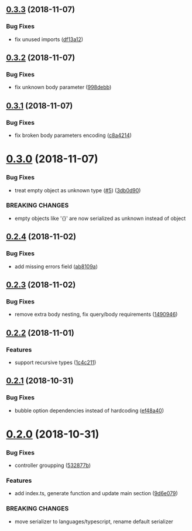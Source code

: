 <a name="0.3.3"></a>
## [0.3.3](https://github.com/devex-web-frontend/swagger-codegen-ts/compare/v0.3.2...v0.3.3) (2018-11-07)


### Bug Fixes

* fix unused imports ([df13a12](https://github.com/devex-web-frontend/swagger-codegen-ts/commit/df13a12))



<a name="0.3.2"></a>
## [0.3.2](https://github.com/devex-web-frontend/swagger-codegen-ts/compare/v0.3.1...v0.3.2) (2018-11-07)


### Bug Fixes

* fix unknown body parameter ([998debb](https://github.com/devex-web-frontend/swagger-codegen-ts/commit/998debb))



<a name="0.3.1"></a>
## [0.3.1](https://github.com/devex-web-frontend/swagger-codegen-ts/compare/v0.3.0...v0.3.1) (2018-11-07)


### Bug Fixes

* fix broken body parameters encoding ([c8a4214](https://github.com/devex-web-frontend/swagger-codegen-ts/commit/c8a4214))



<a name="0.3.0"></a>
# [0.3.0](https://github.com/devex-web-frontend/swagger-codegen-ts/compare/v0.2.4...v0.3.0) (2018-11-07)


### Bug Fixes

* treat empty object as unknown type ([#5](https://github.com/devex-web-frontend/swagger-codegen-ts/issues/5)) ([3db0d90](https://github.com/devex-web-frontend/swagger-codegen-ts/commit/3db0d90))


### BREAKING CHANGES

* empty objects like '{}' are now serialized as unknown instead of object



<a name="0.2.4"></a>
## [0.2.4](https://github.com/devex-web-frontend/swagger-codegen-ts/compare/v0.2.3...v0.2.4) (2018-11-02)


### Bug Fixes

* add missing errors field ([ab8109a](https://github.com/devex-web-frontend/swagger-codegen-ts/commit/ab8109a))



<a name="0.2.3"></a>
## [0.2.3](https://github.com/devex-web-frontend/swagger-codegen-ts/compare/v0.2.2...v0.2.3) (2018-11-02)


### Bug Fixes

* remove extra body nesting, fix query/body requirements ([1490946](https://github.com/devex-web-frontend/swagger-codegen-ts/commit/1490946))



<a name="0.2.2"></a>
## [0.2.2](https://github.com/devex-web-frontend/swagger-codegen-ts/compare/0.2.1...v0.2.2) (2018-11-01)


### Features

* support recursive types ([1c4c211](https://github.com/devex-web-frontend/swagger-codegen-ts/commit/1c4c211))



<a name="0.2.1"></a>
## [0.2.1](https://github.com/devex-web-frontend/swagger-codegen-ts/compare/0.2.0...0.2.1) (2018-10-31)


### Bug Fixes

* bubble option dependencies instead of hardcoding ([ef48a40](https://github.com/devex-web-frontend/swagger-codegen-ts/commit/ef48a40))



<a name="0.2.0"></a>
# [0.2.0](https://github.com/devex-web-frontend/swagger-codegen-ts/compare/9d6e079...0.2.0) (2018-10-31)


### Bug Fixes

* controller groupping ([532877b](https://github.com/devex-web-frontend/swagger-codegen-ts/commit/532877b))


### Features

* add index.ts, generate function and update main section ([9d6e079](https://github.com/devex-web-frontend/swagger-codegen-ts/commit/9d6e079))


### BREAKING CHANGES

* move serializer to languages/typescript, rename default serializer



